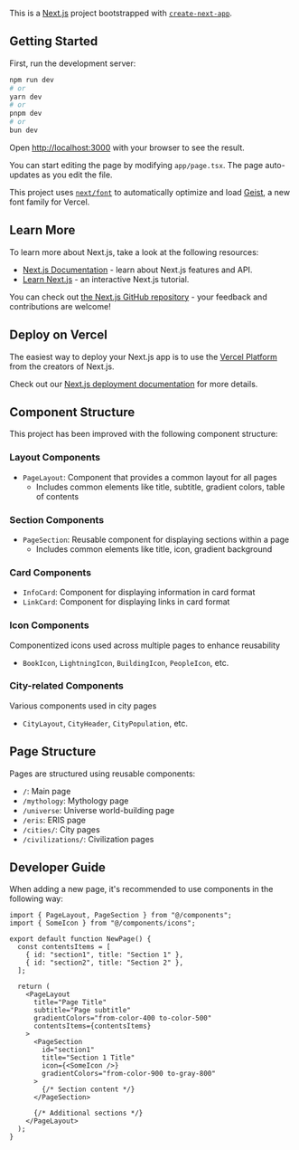 This is a [Next.js](https://nextjs.org) project bootstrapped with [`create-next-app`](https://nextjs.org/docs/app/api-reference/cli/create-next-app).

## Getting Started

First, run the development server:

```bash
npm run dev
# or
yarn dev
# or
pnpm dev
# or
bun dev
```

Open [http://localhost:3000](http://localhost:3000) with your browser to see the result.

You can start editing the page by modifying `app/page.tsx`. The page auto-updates as you edit the file.

This project uses [`next/font`](https://nextjs.org/docs/app/building-your-application/optimizing/fonts) to automatically optimize and load [Geist](https://vercel.com/font), a new font family for Vercel.

## Learn More

To learn more about Next.js, take a look at the following resources:

- [Next.js Documentation](https://nextjs.org/docs) - learn about Next.js features and API.
- [Learn Next.js](https://nextjs.org/learn) - an interactive Next.js tutorial.

You can check out [the Next.js GitHub repository](https://github.com/vercel/next.js) - your feedback and contributions are welcome!

## Deploy on Vercel

The easiest way to deploy your Next.js app is to use the [Vercel Platform](https://vercel.com/new?utm_medium=default-template&filter=next.js&utm_source=create-next-app&utm_campaign=create-next-app-readme) from the creators of Next.js.

Check out our [Next.js deployment documentation](https://nextjs.org/docs/app/building-your-application/deploying) for more details.

## Component Structure

This project has been improved with the following component structure:

### Layout Components

- `PageLayout`: Component that provides a common layout for all pages
  - Includes common elements like title, subtitle, gradient colors, table of contents

### Section Components

- `PageSection`: Reusable component for displaying sections within a page
  - Includes common elements like title, icon, gradient background

### Card Components

- `InfoCard`: Component for displaying information in card format
- `LinkCard`: Component for displaying links in card format

### Icon Components

Componentized icons used across multiple pages to enhance reusability

- `BookIcon`, `LightningIcon`, `BuildingIcon`, `PeopleIcon`, etc.

### City-related Components

Various components used in city pages

- `CityLayout`, `CityHeader`, `CityPopulation`, etc.

## Page Structure

Pages are structured using reusable components:

- `/`: Main page
- `/mythology`: Mythology page
- `/universe`: Universe world-building page
- `/eris`: ERIS page
- `/cities/`: City pages
- `/civilizations/`: Civilization pages

## Developer Guide

When adding a new page, it's recommended to use components in the following way:

```tsx
import { PageLayout, PageSection } from "@/components";
import { SomeIcon } from "@/components/icons";

export default function NewPage() {
  const contentsItems = [
    { id: "section1", title: "Section 1" },
    { id: "section2", title: "Section 2" },
  ];

  return (
    <PageLayout
      title="Page Title"
      subtitle="Page subtitle"
      gradientColors="from-color-400 to-color-500"
      contentsItems={contentsItems}
    >
      <PageSection
        id="section1"
        title="Section 1 Title"
        icon={<SomeIcon />}
        gradientColors="from-color-900 to-gray-800"
      >
        {/* Section content */}
      </PageSection>

      {/* Additional sections */}
    </PageLayout>
  );
}
```
